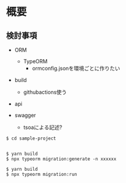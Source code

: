 # 概要

## 検討事項

- ORM
  - TypeORM
    - ormconfig.jsonを環境ごとに作りたい
- build
  - githubactions使う
- api

- swagger
  - tsoaによる記述?


```
$ cd sample-project


$ yarn build
$ npx typeorm migration:generate -n xxxxxx

$ yarn build
$ npx typeorm migration:run
```
